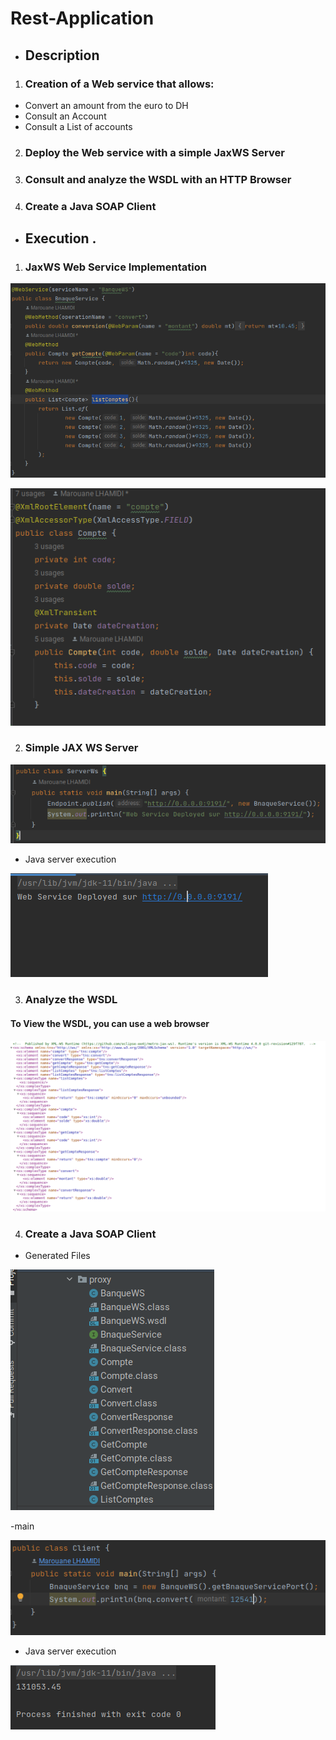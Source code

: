# Rest-Application 

* ## Description 

1. ### Creation of a Web service that allows:

- Convert an amount from the euro to DH 
- Consult an Account
- Consult a List of accounts

2. ### Deploy the Web service with a simple JaxWS Server

3. ### Consult and analyze the WSDL with an HTTP Browser

4. ### Create a Java SOAP Client

* ## Execution .

1. ### JaxWS Web Service Implementation

![](/assets/images/WebService.png)

![](/assets/images/Compte.png)

2. ### Simple JAX WS Server

![](/assets/images/main.png)

- Java server execution

![](/assets/images/exec1.png)

3. ### Analyze the WSDL

#### To View the WSDL, you can use a web browser

![](/assets/images/WSDL.png)

4. ### Create a Java SOAP Client

- Generated Files

![](/assets/images/Generated_Files.png)

-main

![](/assets/images/main1.png)

- Java server execution

![](/assets/images/exec2.png)

